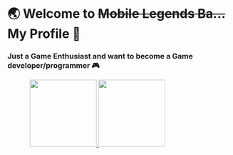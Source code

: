 # :earth_asia: Welcome to <s>Mobile Legends Ba...</s> My Profile  :clap:

### Just a Game Enthusiast and want to become a Game developer/programmer :video_game:


<div style="display: flex; justify-content: space-around; align-items: center;">
  <a href="https://github.com/ukiaula">
    <img height="150em" src="https://github-readme-stats-eight-theta.vercel.app/api?username=ukiaula&theme=tokyonight&hide=issues&show_icons=true&include_all_commits=true&count_private=true"/>
    <img height="150em" src="https://github-readme-stats-eight-theta.vercel.app/api/top-langs/?username=ukiaula&layout=compact&langs_count=4&theme=tokyonight"/>
  </a>
<div>
